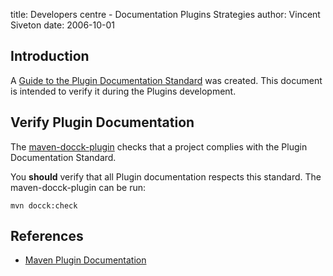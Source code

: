 title: Developers centre - Documentation Plugins Strategies
author: Vincent Siveton
date: 2006-10-01

<!--
Licensed to the Apache Software Foundation (ASF) under one
or more contributor license agreements.  See the NOTICE file
distributed with this work for additional information
regarding copyright ownership.  The ASF licenses this file
to you under the Apache License, Version 2.0 (the
"License"); you may not use this file except in compliance
with the License.  You may obtain a copy of the License at

    http://www.apache.org/licenses/LICENSE-2.0

Unless required by applicable law or agreed to in writing,
software distributed under the License is distributed on an
"AS IS" BASIS, WITHOUT WARRANTIES OR CONDITIONS OF ANY
KIND, either express or implied.  See the License for the
specific language governing permissions and limitations
under the License.
-->
## Introduction


 A [Guide to the Plugin Documentation Standard](../guides/development/guide-plugin-documentation.html) was created. This document is intended to verify it during the Plugins development.



## Verify Plugin Documentation


 The [maven-docck-plugin](../plugins/maven-docck-plugin) checks that a project complies with the Plugin Documentation Standard.


 You **should** verify that all Plugin documentation respects this standard. The maven-docck-plugin can be run:



```
mvn docck:check
```


## References



 - [Maven Plugin Documentation](http://cwiki.apache.org/confluence/display/MAVENOLD/Maven+Plugin+Documentation)


